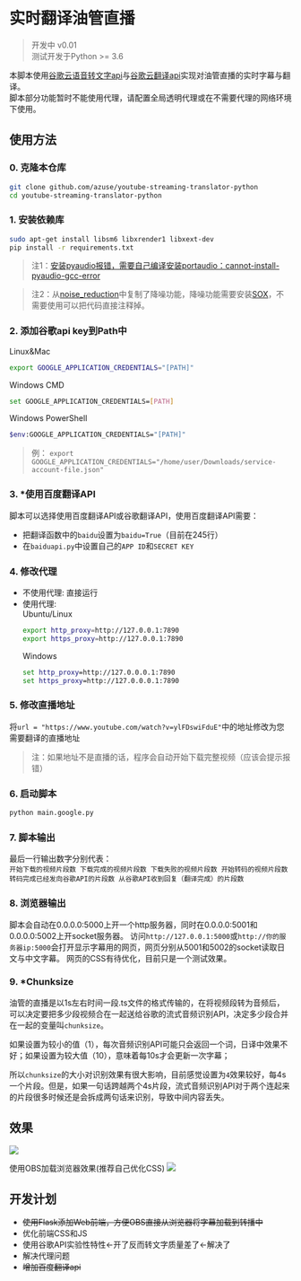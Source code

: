 # 实时翻译油管直播
> 开发中 v0.01   
> 测试开发于Python >= 3.6    

本脚本使用[谷歌云语音转文字api](https://cloud.google.com/speech-to-text)与[谷歌云翻译api](https://cloud.google.com/translate)实现对油管直播的实时字幕与翻译。  
脚本部分功能暂时不能使用代理，请配置全局透明代理或在不需要代理的网络环境下使用。
## 使用方法
### 0. 克隆本仓库
   
 ```bash
 git clone github.com/azuse/youtube-streaming-translator-python
 cd youtube-streaming-translator-python
 ```

### 1. 安装依赖库
   
 ```bash
 sudo apt-get install libsm6 libxrender1 libxext-dev
 pip install -r requirements.txt
 ```
 > 注1：[安装pyaudio报错，需要自己编译安装portaudio：cannot-install-pyaudio-gcc-error](https://stackoverflow.com/questions/20023131/cannot-install-pyaudio-gcc-error)

 > 注2：从[noise_reduction](https://github.com/dodiku/noise_reduction)中复制了降噪功能，降噪功能需要安装[SOX](https://sourceforge.net/projects/sox/files/sox/14.4.2/)，不需要使用可以把代码直接注释掉。

### 2. 添加谷歌api key到Path中  
   
 Linux&Mac
 ```bash
 export GOOGLE_APPLICATION_CREDENTIALS="[PATH]"
 ```
 Windows CMD
 ```bash
 set GOOGLE_APPLICATION_CREDENTIALS=[PATH]
 ```
 Windows PowerShell
 ```bash
 $env:GOOGLE_APPLICATION_CREDENTIALS="[PATH]"
 ```
 > 例： `export GOOGLE_APPLICATION_CREDENTIALS="/home/user/Downloads/service-account-file.json"`

### 3. *使用百度翻译API
   
脚本可以选择使用百度翻译API或谷歌翻译API，使用百度翻译API需要：
 * 把翻译函数中的`baidu`设置为`baidu=True`（目前在245行）
 * 在`baiduapi.py`中设置自己的`APP ID`和`SECRET KEY`


### 4. 修改代理  
   * 不使用代理:
        直接运行
   * 使用代理:  
        Ubuntu/Linux
        ```bash
        export http_proxy=http://127.0.0.1:7890
        export https_proxy=http://127.0.0.1:7890
        ```
        Windows
        ```cmd
        set http_proxy=http://127.0.0.0.1:7890
        set https_proxy=http://127.0.0.0.1:7890
        ```

### 5. 修改直播地址 
    
将`url = "https://www.youtube.com/watch?v=ylFDswiFduE"`中的地址修改为您需要翻译的直播地址
> 注：如果地址不是直播的话，程序会自动开始下载完整视频（应该会提示报错）

### 6. 启动脚本
 
```bash
python main.google.py
```

### 7. 脚本输出  
   
最后一行输出数字分别代表：  
`开始下载的视频片段数 下载完成的视频片段数 下载失败的视频片段数 开始转码的视频片段数 转码完成已经发向谷歌API的片段数 从谷歌API收到回复（翻译完成）的片段数`

### 8. 浏览器输出
   
脚本会自动在0.0.0.0:5000上开一个http服务器，同时在0.0.0.0:5001和0.0.0.0:5002上开socket服务器。
访问`http://127.0.0.1:5000`或`http://你的服务器ip:5000`会打开显示字幕用的网页，网页分别从5001和5002的socket读取日文与中文字幕。
网页的CSS有待优化，目前只是一个测试效果。

### 9.  *Chunksize
     
油管的直播是以1s左右时间一段.ts文件的格式传输的，在将视频段转为音频后，可以决定要把多少段视频合在一起送给谷歌的流式音频识别API，决定多少段合并在一起的变量叫`chunksize`。  

如果设置为较小的值（1），每次音频识别API可能只会返回一个词，日译中效果不好；如果设置为较大值（10），意味着每10s才会更新一次字幕；  

所以`chunksize`的大小对识别效果有很大影响，目前感觉设置为`4`效果较好，每4s一个片段。但是，如果一句话跨越两个4s片段，流式音频识别API对于两个连起来的片段很多时候还是会拆成两句话来识别，导致中间内容丢失。  

## 效果
![](res/pre.gif)

使用OBS加载浏览器效果(推荐自己优化CSS)
![](res/pre2.gif)

## 开发计划
* ~~使用Flask添加Web前端，方便OBS直接从浏览器将字幕加载到转播中~~
* 优化前端CSS和JS
* 使用谷歌API实验性特性<-开了反而转文字质量差了<-解决了
* 解决代理问题
* ~~增加百度翻译api~~
